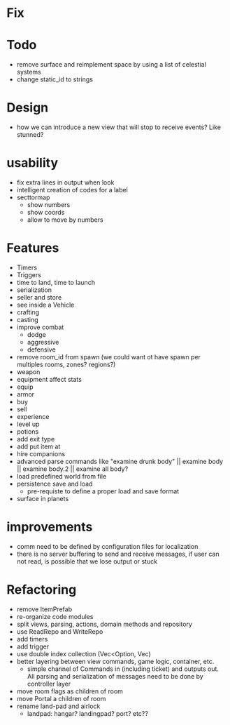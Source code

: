 # Fix

# Todo

- remove surface and reimplement space by using a list of celestial systems
- change static_id to strings

# Design

- how we can introduce a new view that will stop to receive events? Like stunned?

# usability

- fix extra lines in output when look
- intelligent creation of codes for a label
- secttormap
    - show numbers
    - show coords
    - allow to move by numbers

# Features

- Timers
- Triggers
- time to land, time to launch
- serialization 
- seller and store
- see inside a Vehicle
- crafting
- casting
- improve combat 
  - dodge
  - aggressive
  - defensive
- remove room_id from spawn (we could want ot have spawn per multiples rooms, zones? regions?)
- weapon
- equipment affect stats 
- equip
- armor
- buy 
- sell
- experience
- level up
- potions
- add exit type
- add put item at
- hire companions
- advanced parse commands like "examine drunk body" || examine body || examine body.2 || examine all body?
- load predefined world from file
- persistence save and load
  - pre-requiste to define a proper load and save format
- surface in planets

# improvements

- comm need to be defined by configuration files for localization
- there is no server buffering to send and receive messages, if user can not read, is possible that we lose output or stuck

# Refactoring

- remove ItemPrefab
- re-organize code modules
- split views, parsing, actions, domain methods and repository
- use ReadRepo<T> and WriteRepo<T>
- add timers 
- add trigger
- use double index collection (Vec<Option<Secundaryid>, Vec<Component>)
- better layering between view commands, game logic, container, etc.
  - simple channel of Commands in (including ticket) and outputs out. All parsing and serialization of messages need to 
    be done by controller layer
- move room flags as children of room
- move Portal a children of room
- rename land-pad and airlock
  - landpad: hangar? landingpad? port? etc??

